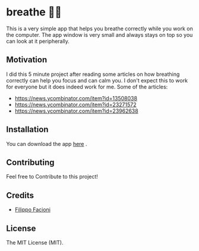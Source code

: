 # breathe 💨💨

This is a very simple app that helps you breathe correctly while you work on the computer. The app window is very small and always stays on top so you can look at it peripherally.

## Motivation
I did this 5 minute project after reading some articles on how breathing correctly can help you focus and can calm you. I don't expect this to work for everyone but it does indeed work for me. Some of the articles:
- https://news.ycombinator.com/item?id=13508038
- https://news.ycombinator.com/item?id=23271572
- https://news.ycombinator.com/item?id=23962638

## Installation

You can download the app [here](https://github.com/filipeisho/breathe/releases) .

## Contributing

Feel free to Contribute to this project!

## Credits

-   [Filippo Facioni](https://github.com/filipeisho)

## License

The MIT License (MIT).
